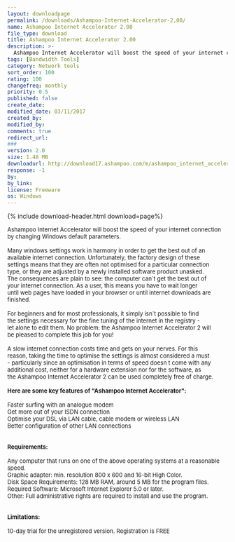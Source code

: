 ```yaml
---
layout: downloadpage
permalink: /downloads/Ashampoo-Internet-Accelerator-2,00/
name: Ashampoo Internet Accelerator 2.00
file_type: download
title: Ashampoo Internet Accelerator 2.00
description: >-
  Ashampoo Internet Accelerator will boost the speed of your internet connection by changing Windows default parameters
tags: [Bandwidth Tools]
category: Network tools
sort_order: 100
rating: 100
changefreq: monthly
priority: 0.5
published: false
create_date: 
modified_date: 03/11/2017
created_by: 
modified_by: 
comments: true
redirect_url: 
### 
version: 2.0
size: 1.48 MB
downloadurl: http://download17.ashampoo.com/m/ashampoo_internet_accelerator200_fm.exe
response: -1
by: 
by_link: 
license: Freeware
os: Windows
---
```


{% include download-header.html download=page%}

<p style="fix-download-text !important">
<p><font size="2">Ashampoo Internet Accelerator will boost the speed of your internet connection by changing Windows default parameters. <br />
<br />
Many windows settings work in harmony in order to get the best out of an<br />
available internet connection. Unfortunately, the factory design of these<br />
settings means that they are often not optimised for a particular connection<br />
type, or they are adjusted by a newly installed software product unasked.<br />
The consequences are plain to see: the computer can`t get the best out of<br />
your internet connection. As a user, this means you have to wait longer<br />
until web pages have loaded in your browser or until internet downloads are<br />
finished. <br />
<br />
For beginners and for most professionals, it simply isn`t possible to find<br />
the settings necessary for the fine tuning of the internet in the registry -<br />
let alone to edit them. No problem: the Ashampoo Internet Accelerator 2 will<br />
be pleased to complete this job for you! <br />
<br />
A slow internet connection costs time and gets on your nerves. For this<br />
reason, taking the time to optimise the settings is almost considered a must<br />
- particularly since an optimisation in terms of speed doesn t come with any<br />
additional cost, neither for a hardware extension nor for the software, as<br />
the Ashampoo Internet Accelerator 2 can be used completely free of charge.<br />
<br />
<span><strong>Here are some key features of "Ashampoo Internet Accelerator":</strong></span><br />
<br />
Faster surfing with an analogue modem <br />
Get more out of your ISDN connection <br />
Optimise your DSL via LAN cable, cable modem or wireless LAN <br />
Better configuration of other LAN connections<br />
<br />
<br />
<span><strong>Requirements:</strong></span><br />
<br />
Any computer that runs on one of the above operating systems at a reasonable speed. <br />
Graphic adapter: min. resolution 800 x 600 and 16-bit High Color.<br />
Disk Space Requirements: 128 MB RAM, around 5 MB for the program files. <br />
Required Software: Microsoft Internet Explorer 5.0 or later.<br />
Other: Full administrative rights are required to install and use the program.<br />
<br />
<br />
<span><strong>Limitations:</strong></span><br />
<br />
10-day trial for the unregistered version. Registration is FREE<br />
</font></p></p>
